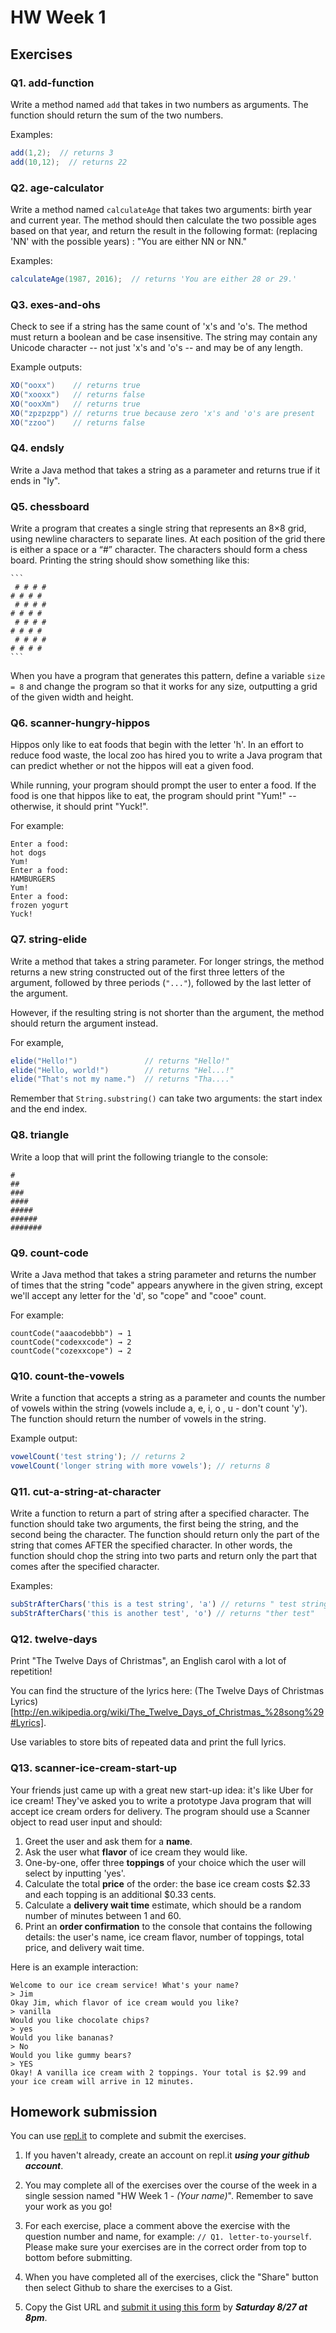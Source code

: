 # HW Week 1

## Exercises

<!-- @acxbank add-function -->
### Q1. add-function

Write a method named `add` that takes in two numbers as arguments. The function should return the sum of the two numbers.

Examples:
```java
add(1,2);  // returns 3
add(10,12);  // returns 22
```
<!-- end @acxbank -->

<!-- @acxbank age-calculator -->
### Q2. age-calculator

Write a method named `calculateAge` that takes two arguments: birth year and current year. The method should then calculate the two possible ages based on that year, and return the result in the following format: (replacing 'NN' with the possible years) : "You are either NN or NN."

Examples:

```java
calculateAge(1987, 2016);  // returns 'You are either 28 or 29.'
```
<!-- end @acxbank -->

<!-- @acxbank exes-and-ohs -->
### Q3. exes-and-ohs

Check to see if a string has the same count of 'x's and 'o's. The method must return a boolean and be case insensitive. The string may contain any Unicode character -- not just 'x's and 'o's -- and may be of any length.

Example outputs:
```java
XO("ooxx")    // returns true
XO("xooxx")   // returns false
XO("ooxXm")   // returns true
XO("zpzpzpp") // returns true because zero 'x's and 'o's are present
XO("zzoo")    // returns false
```
<!-- end @acxbank -->

<!-- @acxbank endsly -->
### Q4. endsly

Write a Java method that takes a string as a parameter and returns true if it ends in "ly".
<!-- end @acxbank -->

<!-- @acxbank chessboard -->
### Q5. chessboard

Write a program that creates a single string that represents an 8×8 grid, using newline characters to separate lines. At each position of the grid there is either a space or a “#” character. The characters should form a chess board. Printing the string should show something like this:

    ```
     # # # #
    # # # #
     # # # #
    # # # #
     # # # #
    # # # #
     # # # #
    # # # #
    ```

When you have a program that generates this pattern, define a variable ```size = 8``` and change the program so that it works for any size, outputting a grid of the given width and height.
<!-- end @acxbank -->

<!-- @acxbank scanner-hungry-hippos -->
### Q6. scanner-hungry-hippos

Hippos only like to eat foods that begin with the letter 'h'. In an effort to reduce food waste, the local zoo has hired you to write a Java program that can predict whether or not the hippos will eat a given food.

While running, your program should prompt the user to enter a food. If the food is one that hippos like to eat, the program should print "Yum!" -- otherwise, it should print "Yuck!".

For example:
```
Enter a food:
hot dogs
Yum!
Enter a food:
HAMBURGERS
Yum!
Enter a food:
frozen yogurt
Yuck!
```
<!-- end @acxbank -->

<!-- @acxbank string-elide -->
### Q7. string-elide

Write a method that takes a string parameter.  For longer strings, the method returns a new string constructed out of the first three letters of the argument, followed by three periods (`"..."`), followed by the last letter of the argument.

However, if the resulting string is not shorter than the argument, the method should return the argument instead.

For example,

```java
elide("Hello!")               // returns "Hello!"
elide("Hello, world!")        // returns "Hel...!"
elide("That's not my name.")  // returns "Tha...."
```

Remember that `String.substring()` can take two arguments: the start index and the end index.
<!-- end @acxbank -->

<!-- @acxbank triangle -->
### Q8. triangle

Write a loop that will print the following triangle to the console:

```
#
##
###
####
#####
######
#######
```

<!-- end @acxbank -->

<!-- @acxbank count-code -->
### Q9. count-code

Write a Java method that takes a string parameter and returns the number of times that the string "code" appears anywhere in the given string, except we'll accept any letter for the 'd', so "cope" and "cooe" count.

For example:

```
countCode("aaacodebbb") → 1
countCode("codexxcode") → 2
countCode("cozexxcope") → 2
```
<!-- end @acxbank -->

<!-- @acxbank count-the-vowels -->
### Q10. count-the-vowels

Write a function that accepts a string as a parameter and counts the number of vowels within the string (vowels include a, e, i, o , u - don't count 'y'). The function should return the number of vowels in the string.

Example output:
```javascript
vowelCount('test string'); // returns 2
vowelCount('longer string with more vowels'); // returns 8
```
<!-- end @acxbank -->

<!-- @acxbank cut-a-string-at-character -->
### Q11. cut-a-string-at-character

Write a function to return a part of string after a specified character. The function should take two arguments, the first being the string, and the second being the character. The function should return only the part of the string that comes AFTER the specified character. In other words, the function should chop the string into two parts and return only the part that comes after the specified character.

Examples:
```javascript
subStrAfterChars('this is a test string', 'a') // returns " test string"
subStrAfterChars('this is another test', 'o') // returns "ther test"
```
<!-- end @acxbank -->

<!-- @acxbank twelve-days -->
### Q12. twelve-days

Print "The Twelve Days of Christmas", an English carol with a lot of repetition!

You can find the structure of the lyrics here: (The Twelve Days of Christmas Lyrics)[http://en.wikipedia.org/wiki/The_Twelve_Days_of_Christmas_%28song%29#Lyrics].

Use variables to store bits of repeated data and print the full lyrics.
<!-- end @acxbank -->

<!-- @acxbank scanner-ice-cream-start-up -->
### Q13. scanner-ice-cream-start-up

Your friends just came up with a great new start-up idea: it's like Uber for ice cream! They've asked you to write a prototype Java program that will accept ice cream orders for delivery.  The program should use a Scanner object to read user input and should:

1. Greet the user and ask them for a **name**.
2. Ask the user what **flavor** of ice cream they would like.
3. One-by-one, offer three **toppings** of your choice which the user will select by inputting 'yes'.
4. Calculate the total **price** of the order: the base ice cream costs $2.33 and each topping is an additional $0.33 cents.
5. Calculate a **delivery wait time** estimate, which should be a random number of minutes between 1 and 60.
6. Print an **order confirmation** to the console that contains the following details: the user's name, ice cream flavor, number of toppings, total price, and delivery wait time.

Here is an example interaction:
```
Welcome to our ice cream service! What's your name?
> Jim
Okay Jim, which flavor of ice cream would you like?
> vanilla
Would you like chocolate chips?
> yes
Would you like bananas?
> No
Would you like gummy bears?
> YES
Okay! A vanilla ice cream with 2 toppings. Your total is $2.99 and your ice cream will arrive in 12 minutes.
```
<!-- end @acxbank -->


## Homework submission

You can use [repl.it](https://repl.it/languages/java) to complete and submit the exercises.

1. If you haven't already, create an account on repl.it ***using your github account***.

2. You may complete all of the exercises over the course of the week in a single session named "HW Week 1 - *(Your name)*". Remember to save your work as you go!

3. For each exercise, place a comment above the exercise with the question number and name, for example: `// Q1. letter-to-yourself`. Please make sure your exercises are in the correct order from top to bottom before submitting.

4. When you have completed all of the exercises, click the "Share" button then select Github to share the exercises to a Gist. 

5. Copy the Gist URL and [submit it using this form](https://docs.google.com/forms/d/e/1FAIpQLSdXyOrp5ZoRhP-Bs763OF37YY25XhxaQEc7G_7wMxscJI4NEg/viewform) by ***Saturday 8/27 at 8pm***.
